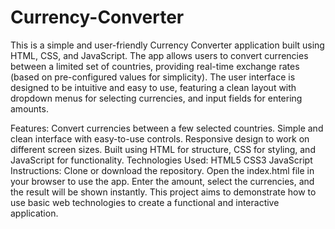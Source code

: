 # Currency-Converter
This is a simple and user-friendly Currency Converter application built using HTML, CSS, and JavaScript. The app allows users to convert currencies between a limited set of countries, providing real-time exchange rates (based on pre-configured values for simplicity). The user interface is designed to be intuitive and easy to use, featuring a clean layout with dropdown menus for selecting currencies, and input fields for entering amounts.

Features:
Convert currencies between a few selected countries.
Simple and clean interface with easy-to-use controls.
Responsive design to work on different screen sizes.
Built using HTML for structure, CSS for styling, and JavaScript for functionality.
Technologies Used:
HTML5
CSS3
JavaScript
Instructions:
Clone or download the repository.
Open the index.html file in your browser to use the app.
Enter the amount, select the currencies, and the result will be shown instantly.
This project aims to demonstrate how to use basic web technologies to create a functional and interactive application.
